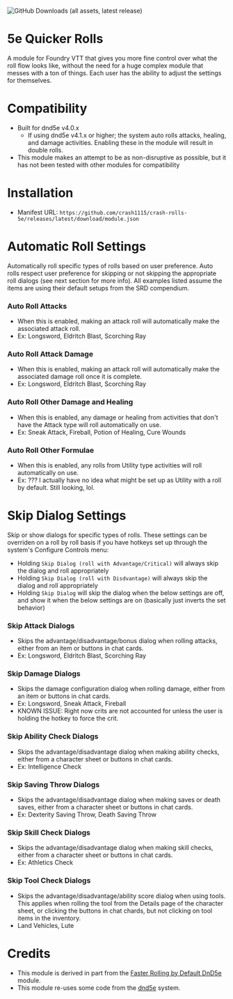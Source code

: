 ![GitHub Downloads (all assets, latest release)](https://img.shields.io/github/downloads/crash1115/crash-rolls-5e/latest/total?style=flat-square)

# 5e Quicker Rolls
A module for Foundry VTT that gives you more fine control over what the roll flow looks like, without the need for a huge complex module that messes with a ton of things. Each user has the ability to adjust the settings for themselves.

# Compatibility
- Built for dnd5e v4.0.x
  - If using dnd5e v4.1.x or higher; the system auto rolls attacks, healing, and damage activities. Enabling these in the module will result in double rolls.
- This module makes an attempt to be as non-disruptive as possible, but it has not been tested with other modules for compatibility

# Installation
- Manifest URL: `https://github.com/crash1115/crash-rolls-5e/releases/latest/download/module.json`

# Automatic Roll Settings
Automatically roll specific types of rolls based on user preference. Auto rolls respect user preference for skipping or not skipping the appropriate roll dialogs (see next section for more info). All examples listed assume the items are using their default setups from the SRD compendium.

### Auto Roll Attacks
- When this is enabled, making an attack roll will automatically make the associated attack roll.
- Ex: Longsword, Eldritch Blast, Scorching Ray

### Auto Roll Attack Damage
- When this is enabled, making an attack roll will automatically make the associated damage roll once it is complete.
- Ex: Longsword, Eldritch Blast, Scorching Ray

### Auto Roll Other Damage and Healing
- When this is enabled, any damage or healing from activities that don't have the Attack type will roll automatically on use.
- Ex: Sneak Attack, Fireball, Potion of Healing, Cure Wounds

### Auto Roll Other Formulae
- When this is enabled, any rolls from Utility type activities will roll automatically on use.
- Ex: ??? I actually have no idea what might be set up as Utility with a roll by default. Still looking, lol.

# Skip Dialog Settings
Skip or show dialogs for specific types of rolls. These settings can be overriden on a roll by roll basis if you have hotkeys set up through the system's Configure Controls menu:
- Holding `Skip Dialog (roll with Advantage/Critical)` will always skip the dialog and roll appropriately
- Holding `Skip Dialog (roll with Disdvantage)` will always skip the dialog and roll appropriately
- Holding `Skip Dialog` will skip the dialog when the below settings are off, and show it when the below settings are on (basically just inverts the set behavior)

### Skip Attack Dialogs
- Skips the advantage/disadvantage/bonus dialog when rolling attacks, either from an item or buttons in chat cards.
- Ex: Longsword, Eldritch Blast, Scorching Ray

### Skip Damage Dialogs
- Skips the damage configuration dialog when rolling damage, either from an item or buttons in chat cards.
- Ex: Longsword, Sneak Attack, Fireball
- KNOWN ISSUE: Right now crits are not accounted for unless the user is holding the hotkey to force the crit.

### Skip Ability Check Dialogs
- Skips the advantage/disadvantage dialog when making ability checks, either from a character sheet or buttons in chat cards.
- Ex: Intelligence Check 
 
### Skip Saving Throw Dialogs
- Skips the advantage/disadvantage dialog when making saves or death saves, either from a character sheet or buttons in chat cards.
- Ex: Dexterity Saving Throw, Death Saving Throw

### Skip Skill Check Dialogs
- Skips the advantage/disadvantage dialog when making skill checks, either from a character sheet or buttons in chat cards.
- Ex: Athletics Check

### Skip Tool Check Dialogs
- Skips the advantage/disadvantage/ability score dialog when using tools. This applies when rolling the tool from the Details page of the character sheet, or clicking the buttons in chat chards, but not clicking on tool items in the inventory.
- Land Vehicles, Lute

# Credits
- This module is derived in part from the [Faster Rolling by Default DnD5e](https://github.com/ElfFriend-DnD/foundryvtt-faster-rolling-by-default-5e) module.
- This module re-uses some code from the [dnd5e](https://github.com/foundryvtt/dnd5e) system.
